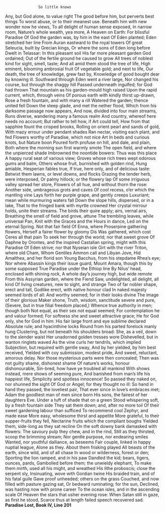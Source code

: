                    So little knows

Any, but God alone, to value right
The good before him, but perverts best things
To worst abuse, or to their meanest use.
Beneath him with new wonder now he views,
To all delight of human sense exposed,
In narrow room, Nature’s whole wealth, yea more,
A Heaven on Earth: For blissful Paradise
Of God the garden was, by him in the east
Of Eden planted; Eden stretched her line
From Auran eastward to the royal towers
Of great Seleucia, built by Grecian kings,
Or where the sons of Eden long before
Dwelt in Telassar: In this pleasant soil
His far more pleasant garden God ordained;
Out of the fertile ground he caused to grow
All trees of noblest kind for sight, smell, taste;
And all amid them stood the tree of life,
High eminent, blooming ambrosial fruit
Of vegetable gold; and next to life,
Our death, the tree of knowledge, grew fast by,
Knowledge of good bought dear by knowing ill.
Southward through Eden went a river large,
Nor changed his course, but through the shaggy hill
Passed underneath ingulfed; for God had thrown
That mountain as his garden-mould high raised
Upon the rapid current, which, through veins
Of porous earth with kindly thirst up-drawn,
Rose a fresh fountain, and with many a rill
Watered the garden; thence united fell
Down the steep glade, and met the nether flood,
Which from his darksome passage now appears,
And now, divided into four main streams,
Runs diverse, wandering many a famous realm
And country, whereof here needs no account;
But rather to tell how, if Art could tell,
How from that sapphire fount the crisped brooks,
Rolling on orient pearl and sands of gold,
With mazy errour under pendant shades
Ran nectar, visiting each plant, and fed
Flowers worthy of Paradise, which not nice Art
In beds and curious knots, but Nature boon
Poured forth profuse on hill, and dale, and plain,
Both where the morning sun first warmly smote
The open field, and where the unpierced shade
Imbrowned the noontide bowers: Thus was this place
A happy rural seat of various view;
Groves whose rich trees wept odorous gums and balm,
Others whose fruit, burnished with golden rind,
Hung amiable, Hesperian fables true,
If true, here only, and of delicious taste:
Betwixt them lawns, or level downs, and flocks
Grazing the tender herb, were interposed,
Or palmy hillock; or the flowery lap
Of some irriguous valley spread her store,
Flowers of all hue, and without thorn the rose:
Another side, umbrageous grots and caves
Of cool recess, o’er which the mantling vine
Lays forth her purple grape, and gently creeps
Luxuriant; mean while murmuring waters fall
Down the slope hills, dispersed, or in a lake,
That to the fringed bank with myrtle crowned
Her crystal mirrour holds, unite their streams.
The birds their quire apply; airs, vernal airs,
Breathing the smell of field and grove, attune
The trembling leaves, while universal Pan,
Knit with the Graces and the Hours in dance,
Led on the eternal Spring. Not that fair field
Of Enna, where Proserpine gathering flowers,
Herself a fairer flower by gloomy Dis
Was gathered, which cost Ceres all that pain
To seek her through the world; nor that sweet grove
Of Daphne by Orontes, and the inspired
Castalian spring, might with this Paradise
Of Eden strive; nor that Nyseian isle
Girt with the river Triton, where old Cham,
Whom Gentiles Ammon call and Libyan Jove,
Hid Amalthea, and her florid son
Young Bacchus, from his stepdame Rhea’s eye;
Nor where Abassin kings their issue guard,
Mount Amara, though this by some supposed
True Paradise under the Ethiop line
By Nilus’ head, enclosed with shining rock,
A whole day’s journey high, but wide remote
From this Assyrian garden, where the Fiend
Saw, undelighted, all delight, all kind
Of living creatures, new to sight, and strange
Two of far nobler shape, erect and tall,
Godlike erect, with native honour clad
In naked majesty seemed lords of all:
And worthy seemed; for in their looks divine
The image of their glorious Maker shone,
Truth, wisdom, sanctitude severe and pure,
(Severe, but in true filial freedom placed,)
Whence true authority in men; though both
Not equal, as their sex not equal seemed;
For contemplation he and valour formed;
For softness she and sweet attractive grace;
He for God only, she for God in him:
His fair large front and eye sublime declared
Absolute rule; and hyacinthine locks
Round from his parted forelock manly hung
Clustering, but not beneath his shoulders broad:
She, as a veil, down to the slender waist
Her unadorned golden tresses wore
Dishevelled, but in wanton ringlets waved
As the vine curls her tendrils, which implied
Subjection, but required with gentle sway,
And by her yielded, by him best received,
Yielded with coy submission, modest pride,
And sweet, reluctant, amorous delay.
Nor those mysterious parts were then concealed;
Then was not guilty shame, dishonest shame
Of nature’s works, honour dishonourable,
Sin-bred, how have ye troubled all mankind
With shows instead, mere shows of seeming pure,
And banished from man’s life his happiest life,
Simplicity and spotless innocence!
So passed they naked on, nor shunned the sight
Of God or Angel; for they thought no ill:
So hand in hand they passed, the loveliest pair,
That ever since in love’s embraces met;
Adam the goodliest man of men since born
His sons, the fairest of her daughters Eve.
Under a tuft of shade that on a green
Stood whispering soft, by a fresh fountain side
They sat them down; and, after no more toil
Of their sweet gardening labour than sufficed
To recommend cool Zephyr, and made ease
More easy, wholesome thirst and appetite
More grateful, to their supper-fruits they fell,
Nectarine fruits which the compliant boughs
Yielded them, side-long as they sat recline
On the soft downy bank damasked with flowers:
The savoury pulp they chew, and in the rind,
Still as they thirsted, scoop the brimming stream;
Nor gentle purpose, nor endearing smiles
Wanted, nor youthful dalliance, as beseems
Fair couple, linked in happy nuptial league,
Alone as they. About them frisking played
All beasts of the earth, since wild, and of all chase
In wood or wilderness, forest or den;
Sporting the lion ramped, and in his paw
Dandled the kid; bears, tigers, ounces, pards,
Gambolled before them; the unwieldy elephant,
To make them mirth, used all his might, and wreathed
His lithe proboscis; close the serpent sly,
Insinuating, wove with Gordian twine
His braided train, and of his fatal guile
Gave proof unheeded; others on the grass
Couched, and now filled with pasture gazing sat,
Or bedward ruminating; for the sun,
Declined, was hasting now with prone career
To the ocean isles, and in the ascending scale
Of Heaven the stars that usher evening rose:
When Satan still in gaze, as first he stood,
Scarce thus at length failed speech recovered sad.
**Paradise Lost, Book IV, Line 201**
